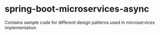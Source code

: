 # spring-boot-microservices-async
Contains sample code for different design patterns used in microservices implementation
